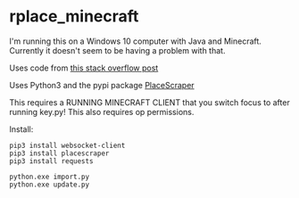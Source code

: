# rplace_minecraft

I'm running this on a Windows 10 computer with Java and Minecraft. Currently it doesn't seem to be having a problem with that.

Uses code from [this stack overflow post](http://stackoverflow.com/a/11910555/1687505)

Uses Python3 and the pypi package [PlaceScraper](https://github.com/PlaceDevs/place-scraper)

This requires a RUNNING MINECRAFT CLIENT that you switch focus to after running key.py! This also requires op permissions.

Install:

```
pip3 install websocket-client
pip3 install placescraper
pip3 install requests 

python.exe import.py
python.exe update.py
```
